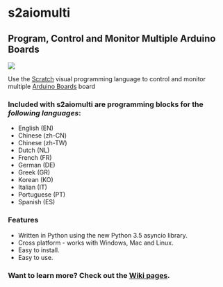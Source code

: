 # s2aiomulti
## Program, Control and Monitor Multiple Arduino Boards
![](https://github.com/MrYsLab/s2aiomulti/blob/master/documentation/logo.png)

Use the [Scratch](scratch.mit.edu) visual programming language to control and monitor multiple [Arduino Boards](https://www.arduino.cc/) board  

### **Included with s2aiomulti are programming blocks** for the _**following languages**_:
* English (EN)
* Chinese (zh-CN)
* Chinese (zh-TW)
* Dutch (NL)
* French (FR)
* German (DE)
* Greek (GR)
* Korean (KO)
* Italian (IT)
* Portuguese (PT)
* Spanish (ES)

### **Features**
* Written in Python using the new Python 3.5 asyncio library. 
* Cross platform - works with Windows, Mac and Linux.
* Easy to install.
* Easy to use.

### Want to learn more? Check out the [Wiki pages](https://github.com/MrYsLab/s2aiomulti/wiki).




